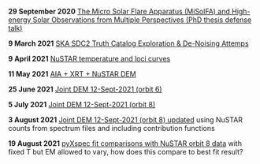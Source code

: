 
**29 September 2020**
[The Micro Solar Flare Apparatus (MiSolFA) and High-energy Solar Observations from Multiple Perspectives (PhD thesis defense talk)](https://elastufka.github.io/presentations/The%20Micro%20Solar%20Flare%20Apparatus%20(MiSolFA)%20and%20High-energy%20Solar%20Observations%20From%20Multiple%20Perspectives.html#/)

**9 March 2021**
[SKA SDC2 Truth Catalog Exploration & De-Noising Attemps](https://elastufka.github.io/presentations/SKA%20Data%20Challenge%202.slides.html#/)

**9 April 2021**
[NuSTAR temperature and loci curves](https://elastufka.github.io/presentations/NuSTAR%20temperature%20response%20and%20loci%20curves.slides.html#/)

**11 May 2021**
[AIA + XRT + NuSTAR DEM](https://elastufka.github.io/presentations/AIA+XRT+NuSTAR%20DEM.slides.html#/)

**25 June 2021**
[Joint DEM 12-Sept-2021 (orbit 6)](https://elastufka.github.io/presentations/Joint%20DEM%20(orbit%206).slides.html#/)

**5 July 2021**
[Joint DEM 12-Sept-2021 (orbit 8)](https://elastufka.github.io/presentations/Joint%20DEM%20(orbit%208).slides.html#/)

**3 August 2021**
[Joint DEM 12-Sept-2021 (orbit 8) updated](https://elastufka.github.io/presentations/Joint%20DEM%20(orbit%208).slides_updated.html#/)
using NuSTAR counts from spectrum files and including contribution functions

**19 August 2021**
[pyXspec fit comparisons with NuSTAR orbit 8 data](https://elastufka.github.io/presentations/NuSTAR_specfits_compare.slides.html#/)
with fixed T but EM allowed to vary, how does this compare to best fit result?
